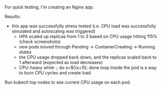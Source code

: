 For quick testing, I'm creating an Nginx app.

Results:
- this app was successfully stress tested (i.e. CPU load was successfully simulated and autoscaling was triggered)
  - HPA scaled up replicas from 1 to 3 based on CPU usage hitting 115% (check screenshots)
  - new pods moved through Pending -> ContainerCreating -> Running states
  - the CPU usage dropped back down, and the replicas scaled back to 1 afterward (expected as load decreases)
  - CPU-heavy while :; do x=$((x+1)); done loop inside the pod is a way to burn CPU cycles and create load

Run kubectl top nodes to see current CPU usage on each pod.